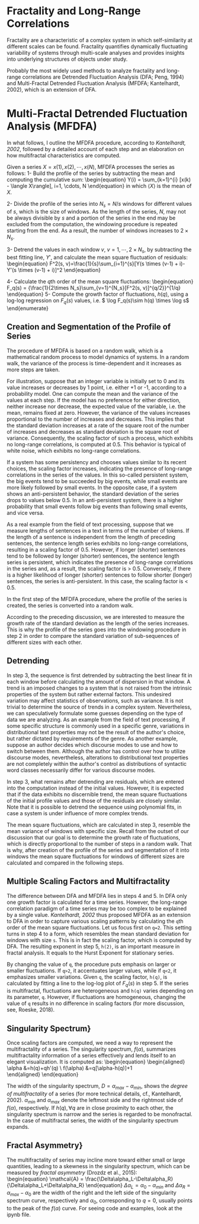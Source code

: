 # Fractality and Long-Range Correlations
Fractality are a characteristic of a complex system in which self-similarity at different scales can be found. Fractality quantifies dynamically fluctuating variability of systems through multi-scale analyses and provides insights into underlying structures of objects under study. 

Probably the most widely used methods to analyze fractality and long-range correlations are Detrended Fluctuation Analysis (DFA; Peng, 1994) and Multi-Fractal Detrended Fluctuation Analysis (MFDFA; Kantelhardt, 2002), which is an extension of DFA. 

# Multi-Fractal Detrended Fluctuation Analysis (MFDFA)
In what follows, I outline the MFDFA procedure, according to _Kantelhardt, 2002_, followed by a detailed account of each step and an elaboration on how multifractal characteristics are computed. 
 
Given a series $X = x(1), x(2), \cdots, x(N)$, MFDFA processes the series as follows: 
1-	  Build the profile of the series by subtracting the mean and computing the cumulative sum:
    \begin{equation}
        Y(i) = \sum_{k=1}^{i} [x(k) - \langle X\rangle], i=1, \cdots, N
    \end{equation}
    in which $\langle X\rangle$ is the mean of $X$.
    
2-	  Divide the profile of the series into $N_s=N/s$ windows for different values of $s$, which is the size of windows.
    As the length of the series, $N$, may not be always divisible by $s$ and a portion of the series in the end may be excluded from the computation, the windowing procedure is repeated starting from the end. As a result, the number of windows increases to $2 \times N_s$.

3-	 Detrend the values in each window $v$, $v=1,\cdots,2\times N_s$, by subtracting the best fitting line, $Y'$, and calculate the mean square fluctuation of residuals:
    \begin{equation}
        F^2(s, v)=\frac{1}{s}\sum_{i=1}^{s}[Y(s \times (v-1) + i)-Y'(s \times (v-1) + i)]^2
    \end{equation}

4-	 Calculate the $q$th order of the mean square fluctuations:
    \begin{equation}
        F_q(s) = \{\frac{1}{2\times N_s}\sum_{v=1}^{N_s}[F^2(s, v)]^{q/2}\}^{1/q}
    \end{equation}
5-	 Compute the growth factor of fluctuations, $h(q)$, using a log-log regression on $F_q(s)$ values, i.e. $ \log F_q(s)\sim h(q) \times \log s$
\end{enumerate}


## Creation and Segmentation of the Profile of Series
The procedure of MFDFA is based on a random walk, which is a mathematical random process to model dynamics of systems. In a random walk, the variance of the process is time-dependent and it increases as more steps are taken. 

For illustration, suppose that an integer variable is initially set to 0 and its value increases or decreases by 1 point, i.e. either +1 or -1, according to a probability model. One can compute the mean and the variance of the values at each step.  If the model has no preference for either direction, neither increase nor decrease, the expected value of the variable, i.e. the mean, remains fixed at zero. However, the variance of the values increases proportional to the number of increases and decreases.
This implies that the standard deviation increases at a rate of the square root of the number of increases and decreases as standard deviation is the square root of variance. Consequently, the scaling factor of such a process, which exhibits no long-range correlations, is computed at 0.5. 
This behavior is typical of white noise, which exhibits no long-range correlations.

If a system has some persistency and chooses values similar to its recent choices, the scaling factor increases, indicating the presence of long-range correlations in the series of the values. 
In this so-called persistent system, the big events tend to be succeeded by big events, while small events are more likely followed by small events.
In the opposite case, if a system shows an anti-persistent behavior, the standard deviation of the series drops to values below 0.5.
In an anti-persistent system, there is a higher probability that small events follow big events than following small events, and vice versa. 

As a real example from the field of text processing, suppose that we measure lengths of sentences in a text in terms of the number of tokens. If the length of a sentence is independent from the length of preceding sentences, the sentence length series exhibits no long-range correlations, resulting in a scaling factor of 0.5. 
However, if longer (shorter) sentences tend to be followed by longer (shorter) sentences, the sentence length series is persistent, which indicates the presence of long-range correlations in the series and, as a result, the scaling factor is > 0.5. Conversely, if there is a higher likelihood of longer (shorter) sentences to follow shorter (longer) sentences, the series is anti-persistent. In this case, the scaling factor is < 0.5.

In the first step of the MFDFA procedure, where the profile of the series is created, the series is converted into a random walk. 

According to the preceding discussion, we are interested to measure the growth rate of the standard deviation as the length of the series increases. This is why the profile of the series goes into the windowing procedure in step 2 in order to compare the standard variation of sub-sequences of different sizes with each other.

## Detrending
In step 3, the sequence is first detrended by subtracting the best linear fit in each window before calculating the amount of dispersion in that window. 
A trend is an imposed changes to a system that is not raised from the intrinsic properties of the system but rather external factors. This undesired variation may affect statistics of observations, such as variance. It is not trivial to determine the source of trends in a complex system. Nevertheless, we can speculatively formulate some guesses depending on the type of data we are analyzing.
As an example from the field of text processing, if some specific structure is commonly used in a specific genre, variations in distributional text properties may not be the result of the author's choice, but rather dictated by requirements of the genre. 
As another example, suppose an author decides which discourse modes to use and how to switch between them.  Although the author has control over how to utilize discourse modes, nevertheless, alterations to distributional text properties are not completely within the author's control as distributions of syntactic word classes necessarily differ for various discourse modes.

In step 3, what remains after detrending are residuals, which are entered into the computation instead of the initial values.  However, it is expected that if the data exhibits no discernible trend, the mean square fluctuations of the initial profile values and those of the residuals are closely similar.  Note that it is possible to detrend the sequence using polynomial fits, in case a system is under influence of more complex trends.

The mean square fluctuations, which are calculated in step 3, resemble the mean variance of windows with specific size. Recall from the outset of our discussion that our goal is to determine the growth rate of fluctuations, which is directly proportional to the number of steps in a random walk. That is why, after creation of the profile of the series and segmentation of it into windows the mean square fluctuations for windows of different sizes are calculated and compared in the following steps. 

## Multiple Scaling Factors and Multifractality
The difference between DFA and MFDFA lies in steps 4 and 5. In DFA only one growth factor is calculated for a time series. However, the long-range correlation paradigm of a time series may be too complex to be explained by a single value.  _Kantelhardt, 2002_ thus proposed MFDFA as an extension to DFA in order to capture various scaling patterns by calculating the `q`th order of the mean square fluctuations.
Let us focus first on `q=2`. This setting turns in step 4 to a form, which resembles the mean standard deviation for windows with size `s`. This is in fact the scaling factor, which is computed by DFA.
The resulting exponent in step 5, `h(2)`, is an important measure in fractal analysis. It equals to the Hurst Exponent for stationary series.

By changing the value of `q`, the procedure puts emphasis on larger or smaller fluctuations. If `q>2`, it accentuates larger values, while if `q<2`, it emphasizes smaller variations. Given `q`, the scaling factor, `h(q)`, is calculated by fitting a line to the log-log plot of $F_q(s)$ in step 5. If the series is multifractal, fluctuations are heterogeneous and `h(q)` varies depending on its parameter, `q`. However, if fluctuations are homogeneous, changing the value of `q` results in no difference in scaling factors (for more discussion, see, Roeske, 2018). 

## Singularity Spectrum}
Once scaling factors are computed, we need a way to represent the multifractality of a series. The singularity spectrum, $f(\alpha)$, summarizes multifractality information of a series effectively and lends itself to an elegant visualization. It is computed as:
\begin{equation}
    \begin{aligned}
        \alpha &=h(q)+qh'(q) \\
        f(\alpha) &=q[\alpha-h(q)]+1        
    \end{aligned}
\end{equation}

The width of the singularity spectrum, $D=\alpha_{max}-\alpha_{min}$, shows the _degree of multifractality_ of a series (for more technical details, cf.,  Kantelhardt, 2002). 
$\alpha_{min}$ and $\alpha_{max}$ denote the leftmost side and the rightmost side of $f(\alpha)$, respectively. If $h(q), \forall q$ are in close proximity to each other, the singularity spectrum is narrow and the series is regarded to be monofractal. In the case of multifractal series, the width of the singularity spectrum expands.

## Fractal Asymmetry}
The multifractality of series may incline more toward either small or large quantities, leading to a skewness in the singularity spectrum, which can be measured by _fractal asymmetry_ (Drozdz et al., 2015):  
\begin{equation}
    \mathcal{A} = \frac{\Delta\alpha_L-\Delta\alpha_R}{\Delta\alpha_L+\Delta\alpha_R}
\end{equation}
$\Delta\alpha_L=\alpha_0-\alpha_{min}$ and $\Delta\alpha_R=\alpha_{max}-\alpha_{0}$ are the width of the right and the left side of the singularity spectrum curve, respectively and $\alpha_0$, corresponding to $q=0$, usually points to the peak of the $f(\alpha)$ curve. 
For seeing code and examples, look at the ipynb file.
